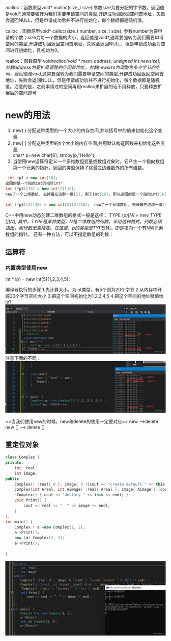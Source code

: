 



malloc：函数原型void* malloc(size_t size) 参数size为要分配的字节数，返回值是void*,通常要强转为我们需要申请空间的类型,开辟成功回返回空间首地址，失败会返回NULL，但是申请成功后并不进行初始化，每个数据都是随机值。

calloc：函数原型void* calloc(size_t number, size_t size); 参数number为要申请的个数；size为每一个数据的大小，返回值是void*,通常要强转为我们需要申请空间的类型,开辟成功回返回空间首地址，失败会返回NULL，但是申请成功会对空间进行初始化，且初始为0。

realloc：函数原型 void*realloc(void * mem_address, unsigned int newsize); 参数address为要扩展调整的空间首地址，参数newsize为调整为多少字节的空间，返回值是void*,通常要强转为我们需要申请空间的类型,开辟成功回返回空间首地址，失败会返回NULL，但是申请成功后并不进行初始化，每个数据都是随机值。注意的是，之前申请过的空间再用realloc来扩展的话不用释放，只要释放扩展后的空间即可










# new的用法
1. new( ) 分配这种类型的一个大小的内存空间,并以括号中的值来初始化这个变量;
2. new[ ] 分配这种类型的n个大小的内存空间,并用默认构造函数来初始化这些变量;  
char* p=new char[6];     strcpy(p,"Hello");  
3. 当使用new运算符定义一个多维数组变量或数组对象时，它产生一个指向数组第一个元素的指针，返回的类型保持了除最左边维数外的所有维数。

``` cpp
 int *p1 = new int[10];   
返回的是一个指向int的指针int*  
int (*p2)[10] = new int[2][10]; 
new了一个二维数组, 去掉最左边那一维[2], 剩下int[10], 所以返回的是一个指向int[10]这种一维数组的指针int (*)[10]. 

int (*p3)[2][10] = new int[5][2][10];  new了一个三维数组, 去掉最左边那一维[5], 还有int[2][10], 所以返回的是一个指向二维数组int[2][10]这种类型的指针int (*)[2][10].
```

C++中用new动态创建二维数组的格式一般是这样： TYPE (*p)[N] = new TYPE [][N]; 其中，TYPE是某种类型，N是二维数组的列数。采用这种格式，列数必须指出，而行数无需指定。在这里，p的类型是TYPE*[N]，即是指向一个有N列元素数组的指针。
 还有一种方法，可以不指定数组的列数：

## 运算符
### 内置类型使用new
int * ip1 = new int[5]{1,2,3,4,5};

编译器执行的步骤
1.先计算大小，为int类型，有5个则为20个字节
2.从内存中开辟20个字节空间大小
3.把这个空间初始化为1,2,3,4,5
4.把这个空间的地址赋值给ip1
![alt text](../Image/cee828f76c95d9ae75102055b9e87926.png)
注意下面的不同：
![alt text](5a8c38e1859ac5c3bd014b69e81bfa67.png)

==当我们使用new的时候，new和delete的使用一定要对应==
new    -->delete
new [] --> delete []



## 重定位对象

```cpp
class Complex {
private:
	int  real;
	int image;
public:
	Complex() :real{ 0 }, image{ 0 }{cout << "create default " << this << endl; }
	Complex(int Areal, int Aimage) :real{ Areal }, image{ Aimage } {cout << "create " << this << endl; }
	~Complex() { cout << "destory " << this << endl; }
	void Print() {
		cout << real << "  " << image << endl;
	}
};
int main() {
	Complex * a =new Complex(1, 2);
	a->Print();
	new (a) Complex(2, 3);
	a->Print();

}
```
![alt text](32da3ac9b3e73b96e9f912290d4675ab.png)